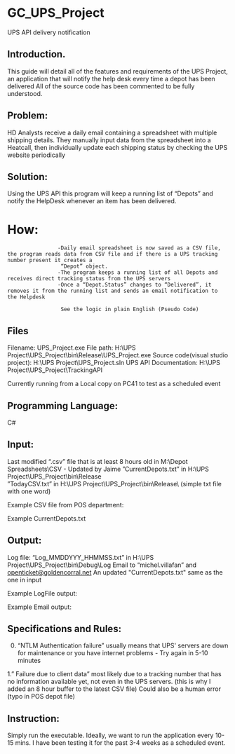 # GC_UPS_Project
 UPS API delivery notification


## Introduction.  

This guide will detail all of the features and requirements of the UPS Project, an application that will notify the help desk every time a depot has been delivered
All of the source code has been commented to be fully understood.




## Problem:  

HD Analysts receive a daily email containing a spreadsheet with multiple shipping details.
They manually input data from the spreadsheet into a Heatcall, then individually update each shipping status by checking the UPS website periodically


## Solution:  

Using the UPS API this program will keep a running list of “Depots” and notify the HelpDesk whenever an item has been delivered.


   # How:  
                    
                    -Daily email spreadsheet is now saved as a CSV file, the program reads data from CSV file and if there is a UPS tracking number present it creates a
                     “Depot” object.
                    -The program keeps a running list of all Depots and receives direct tracking status from the UPS servers
                    -Once a “Depot.Status” changes to “Delivered”, it removes it from the running list and sends an email notification to the Helpdesk

                     See the logic in plain English (Pseudo Code)



                      




## Files  

Filename: UPS_Project.exe
File path: H:\UPS Project\UPS_Project\bin\Release\UPS_Project.exe
Source code(visual studio project): H:\UPS Project\UPS_Project.sln
UPS API Documentation: H:\UPS Project\UPS_Project\TrackingAPI

Currently running from a Local copy on PC41 to test as a scheduled event




## Programming Language:  

C#




## Input:  

Last modified “.csv” file that is at least 8 hours old in M:\Depot Spreadsheets\CSV - Updated by Jaime
”CurrentDepots.txt” in H:\UPS Project\UPS_Project\bin\Release\
”TodayCSV.txt” in H:\UPS Project\UPS_Project\bin\Release\   (simple txt file with one word)

Example CSV file from POS department:


Example CurrentDepots.txt





## Output:  

Log file: “Log_MMDDYYY_HHMMSS.txt” in H:\UPS Project\UPS_Project\bin\Debug\Log
Email to “michel.villafan” and openticket@goldencorral.net
An updated "CurrentDepots.txt" same as the one in input

Example LogFile output:


Example Email output:





## Specifications and Rules:  

0. “NTLM Authentication failure” usually means that UPS' servers are down for maintenance or you have internet problems - Try again in 5-10 minutes

1.” Failure due to client data” most likely due to a tracking number that has no information available yet, not even in the UPS servers. (this is why I added an 8 hour buffer to the latest CSV file)
    Could also be a human error (typo in POS depot file)


## Instruction:  

Simply run the executable.
Ideally, we want to run the application every 10-15 mins. 
I have been testing it for the past 3-4 weeks as a scheduled event.

